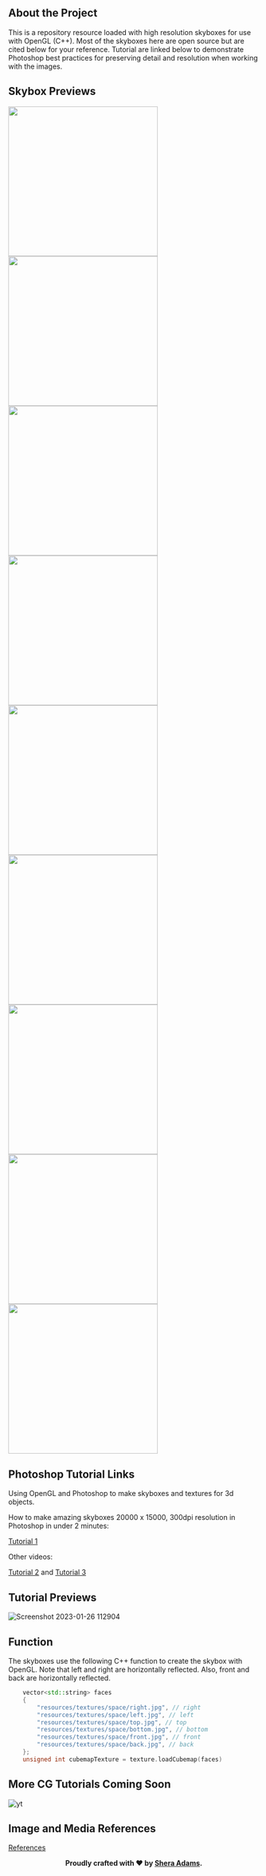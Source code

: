 ## About the Project

This is a repository resource loaded with high resolution skyboxes for use with OpenGL (C++). Most of the skyboxes here are open source but are cited below for your reference. Tutorial are linked below to demonstrate Photoshop best practices for preserving detail  and resolution when working with the images. 

## Skybox Previews

<p align="left">
   <img width="300" height="300" src="https://user-images.githubusercontent.com/110789514/222976468-0fd8be7a-dd3b-4b68-b954-1cfbc1ee831b.jpg">
  <img width="300" height="300" src="https://user-images.githubusercontent.com/110789514/222979976-0e9b8081-8140-4181-98ab-be2b08e0ff1c.jpg">
  <img width="300" height="300" src="https://user-images.githubusercontent.com/110789514/222980028-f52fa496-55f4-4886-90e3-24d874ef9300.png">
    <img width="300" height="300" src="https://user-images.githubusercontent.com/110789514/222980038-1075378d-cfc5-4bf1-93e7-a70c83567097.jpg">
    <img width="300" height="300" src="https://user-images.githubusercontent.com/110789514/222980136-d84374da-6472-4f80-a141-40c44daa2441.jpg">
    <img width="300" height="300" src="https://user-images.githubusercontent.com/110789514/222980406-c7539bd3-875b-4eb6-80fe-58cbdf1ac17a.png">
    <img width="300" height="300" src="https://user-images.githubusercontent.com/110789514/225405846-fda5fff0-f221-4aa1-a683-de20d40eaa4c.jpg">
    <img width="300" height="300" src="https://user-images.githubusercontent.com/110789514/225406623-71113728-c3e5-4a38-8866-9a7c08e8b602.jpg"> 
    <img width="300" height="300" src="https://user-images.githubusercontent.com/110789514/225407354-6fb0423c-bf3f-409b-972c-ad60aa50f761.jpg">    
</p>

## Photoshop Tutorial Links

Using OpenGL and Photoshop to make skyboxes and textures for 3d objects.

How to make amazing skyboxes 20000 x 15000, 300dpi resolution in Photoshop in under 2 minutes:

[Tutorial 1](https://www.youtube.com/watch?v=7LiPo5eH600)

Other videos: 

[Tutorial 2](https://youtu.be/ZFx30Zmo1yI) and [Tutorial 3](https://youtu.be/WE-DJ-A5yTY)

## Tutorial Previews

![Screenshot 2023-01-26 112904](https://user-images.githubusercontent.com/110789514/214892358-50fb78fa-2a3d-4673-b759-62a78f34f659.png)

## Function

The skyboxes use the following C++ function to create the skybox with OpenGL. Note that left and right are horizontally reflected.
Also, front and back are horizontally reflected.

```cpp
    vector<std::string> faces
    {
        "resources/textures/space/right.jpg", // right 
        "resources/textures/space/left.jpg", // left 
        "resources/textures/space/top.jpg", // top  
        "resources/textures/space/bottom.jpg", // bottom  
        "resources/textures/space/front.jpg", // front
        "resources/textures/space/back.jpg", // back
    };
    unsigned int cubemapTexture = texture.loadCubemap(faces)
```

## More CG Tutorials Coming Soon

![yt](https://github.com/sheraadams/OpenGL-Skyboxes-and-Photoshop-tutorial/assets/110789514/8b707d90-0c99-45c6-a3b0-451d6965d1bb)

## Image and Media References
[References](https://github.com/sheraadams/OpenGL-Skyboxes-and-Photoshop-tutorial/edit/main/REFERENCES.md)

<div style="text-align: center;">
  <p><strong>Proudly crafted with ❤️ by <a href="https://github.com/sheraadams" target="_blank">Shera Adams</a>.</strong></p>
</div>

